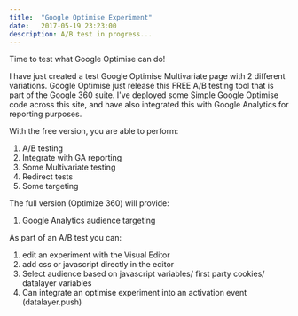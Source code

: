 ```yaml
---
title:  "Google Optimise Experiment"
date:   2017-05-19 23:23:00
description: A/B test in progress...
---
```


Time to test what Google Optimise can do!

I have just created a test Google Optimise Multivariate page with 2 different variations.
Google Optimise just release this FREE A/B testing tool that is part of the Google 360 suite.
I've deployed some Simple Google Optimise code across this site, and have also integrated this with Google Analytics for reporting purposes.



With the free version, you are able to perform:
1. A/B testing
2. Integrate with GA reporting
3. Some Multivariate testing
4. Redirect tests
5. Some targeting



The full version (Optimize 360) will provide:
1. Google Analytics audience targeting



As part of an A/B test you can:
1. edit an experiment with the Visual Editor
2. add css or javascript directly in the editor
3. Select audience based on javascript variables/ first party cookies/ datalayer variables
4. Can integrate an optimise experiment into an activation event (datalayer.push)
